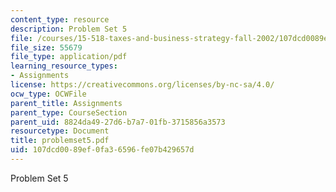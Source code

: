 ```yaml
---
content_type: resource
description: Problem Set 5
file: /courses/15-518-taxes-and-business-strategy-fall-2002/107dcd0089ef0fa36596fe07b429657d_problemset5.pdf
file_size: 55679
file_type: application/pdf
learning_resource_types:
- Assignments
license: https://creativecommons.org/licenses/by-nc-sa/4.0/
ocw_type: OCWFile
parent_title: Assignments
parent_type: CourseSection
parent_uid: 8824da49-27d6-b7a7-01fb-3715856a3573
resourcetype: Document
title: problemset5.pdf
uid: 107dcd00-89ef-0fa3-6596-fe07b429657d
---
```

Problem Set 5
